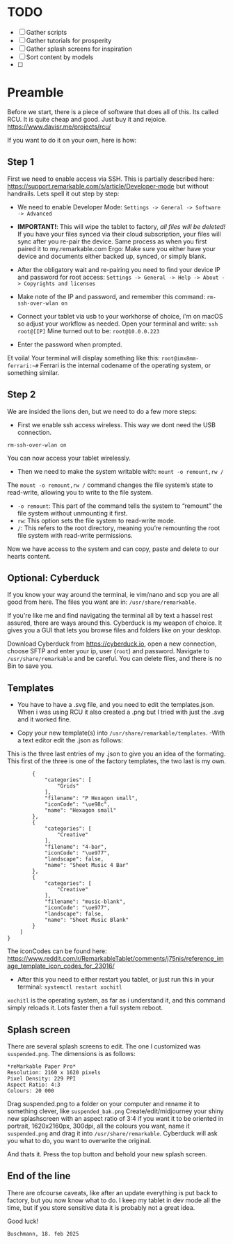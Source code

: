 # TODO
- [ ] Gather scripts
- [ ] Gather tutorials for prosperity 
- [ ] Gather splash screens for inspiration
- [ ] Sort content by models
- [ ] 

# Preamble
Before we start, there is a piece of software that does all of this. Its called RCU. It is quite cheap and good. Just buy it and rejoice. 
https://www.davisr.me/projects/rcu/

If you want to do it on your own, here is how:

## Step 1
First we need to enable access via SSH. This is partially described here: https://support.remarkable.com/s/article/Developer-mode but without handrails. Lets spell it out step by step:
- We need to enable Developer Mode:
`Settings -> General -> Software -> Advanced`

- **IMPORTANT!**: This will wipe the tablet to factory, _all files will be deleted!_
If you have your files synced via their cloud subscription, your files will sync after you re-pair the device. Same process as when you first paired it to my.remarkable.com
Ergo: Make sure you either have your device and documents either backed up, synced, or simply blank.

- After the obligatory wait and re-pairing you need to find your device IP and password for root access:
`Settings -> General -> Help -> About -> Copyrights and licenses`

- Make note of the IP and password, and remember this command:
`rm-ssh-over-wlan on`

- Connect your tablet via usb to your workhorse of choice, i'm on macOS so adjust your workflow as needed.
Open your terminal and write: `ssh root@[IP]`
Mine turned out to be: `root@10.0.0.223`

- Enter the password when prompted.

Et voila! Your terminal will display something like this: `root@imx8mm-ferrari:~#` 
Ferrari is the internal codename of the operating system, or something similar.

## Step 2
We are insided the lions den, but we need to do a few more steps:
- First we enable ssh access wireless. This way we dont need the USB connection. 

`rm-ssh-over-wlan on`

You can now access your tablet wirelessly. 

- Then we need to make the system writable with: `mount -o remount,rw /`

The `mount -o remount,rw /` command changes the file system’s state to read-write, allowing you to write to the file system.
- `-o remount`: This part of the command tells the system to “remount” the file system without unmounting it first.
- `rw`: This option sets the file system to read-write mode.
- `/`: This refers to the root directory, meaning you’re remounting the root file system with read-write permissions.

Now we have access to the system and can copy, paste and delete to our hearts content. 

## Optional: Cyberduck
If you know your way around the terminal, ie vim/nano and scp you are all good from here. The files you want are in: `/usr/share/remarkable`.

If you're like me and find navigating the terminal all by text a hassel rest assured, there are ways around this. Cyberduck is my weapon of choice. It gives you a GUI that lets you browse files and folders like on your desktop.

Download Cyberduck from https://cyberduck.io, open a new connection, choose SFTP and enter your ip, user (`root`) and password. Navigate to `/usr/share/remarkable` and be careful. You can delete files, and there is no Bin to save you.

## Templates
- You have to have a .svg file, and you need to edit the templates.json. When i was using RCU it also created a .png but I tried with just the .svg and it worked fine.

- Copy your new template(s) into `/usr/share/remarkable/templates`.
-With a text editor edit the .json as follows:

This is the three last entries of my .json to give you an idea of the formating. This first of the three is one of the factory templates, the two last is my own. 

```
        {
            "categories": [
                "Grids"
            ],
            "filename": "P Hexagon small",
            "iconCode": "\ue98c",
            "name": "Hexagon small"
        },
        {
            "categories": [
                "Creative"
            ],
            "filename": "4-bar",
            "iconCode": "\ue977",
            "landscape": false,
            "name": "Sheet Music 4 Bar"
        },
        {
            "categories": [
                "Creative"
            ],
            "filename": "music-blank",
            "iconCode": "\ue977",
            "landscape": false,
            "name": "Sheet Music Blank"
        }
    ]
}
```

The iconCodes can be found here: https://www.reddit.com/r/RemarkableTablet/comments/j75nis/reference_image_template_icon_codes_for_23016/

- After this you need to either restart you tablet, or just run this in your terminal:
`systemctl restart xochitl`

`xochitl` is the operating system, as far as i understand it, and this command simply reloads it. Lots faster then a full system reboot.

## Splash screen

There are several splash screens to edit. The one I customized was `suspended.png`. The dimensions is as follows:

```
*reMarkable Paper Pro*
Resolution: 2160 x 1620 pixels
Pixel Density: 229 PPI
Aspect Ratio: 4:3
Colours: 20 000
```

Drag suspended.png to a folder on your computer and rename it to something clever, like `suspended_bak.png`
Create/edit/midjourney your shiny new splashscreen with an aspect ratio of 3:4 if you want it to be oriented in portrait, 1620x2160px, 300dpi, all the colours you want, name it `suspended.png` and drag it into `/usr/share/remarkable`. Cyberduck will ask you what to do, you want to overwrite the original. 

And thats it. Press the top button and behold your new splash screen.

## End of the line
There are ofcourse caveats, like after an update everything is put back to factory, but you now know what to do. I keep my tablet in dev mode all the time, but if you store sensitive data it is probably not a great idea. 

Good luck!

	Buschmann, 18. feb 2025
